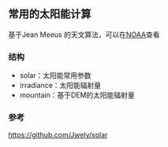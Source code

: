 ## 常用的太阳能计算

基于Jean Meeus 的天文算法，可以在[NOAA](https://gml.noaa.gov/grad/solcalc/calcdetails.html)查看



### 结构

- solar：太阳能常用参数
- irradiance：太阳能辐射量
- mountain：基于DEM的太阳能辐射量

### 参考

https://github.com/Jwely/solar

